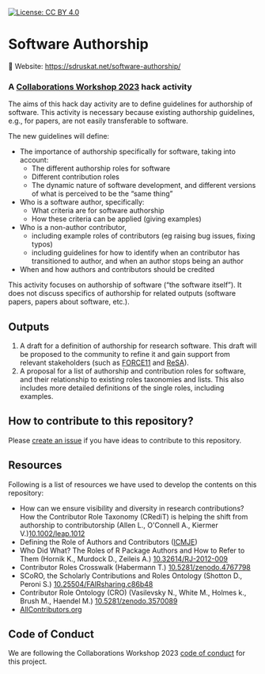 [![License: CC BY 4.0](https://img.shields.io/badge/License-CC%20BY%204.0-lightgrey.svg)](https://creativecommons.org/licenses/by/4.0/)

# Software Authorship

:link: Website: https://sdruskat.net/software-authorship/

### A [Collaborations Workshop 2023](https://software.ac.uk/cw23) hack activity

The aims of this hack day activity are to define guidelines for authorship of software.
This activity is necessary because existing authorship guidelines, e.g., for papers, are not easily transferable to software.

The new guidelines will define:

- The importance of authorship specifically for software, taking into account:
    - The different authorship roles for software
    - Different contribution roles
    - The dynamic nature of software development, and different versions of what is perceived to be the “same thing”
- Who is a software author, specifically:
    - What criteria are for software authorship
    - How these criteria can be applied (giving examples)
- Who is a non-author contributor,
    - including example roles of contributors (eg raising bug issues, fixing typos)
    - including guidelines for how to identify when an contributor has transitioned to author, and when an author stops being an author
- When and how authors and contributors should be credited

This activity focuses on authorship of software (“the software itself”). It does not discuss specifics of authorship for related outputs (software papers, papers about software, etc.).

## Outputs

1. A draft for a definition of authorship for research software. This draft will be proposed to the community to refine it and gain support from relevant stakeholders (such as [FORCE11](https://force11.org/) and [ReSA](https://www.researchsoft.org/)).
2. A proposal for a list of authorship and contribution roles for software, and their relationship to existing roles taxonomies and lists. This also includes more detailed definitions of the single roles, including examples.


## How to contribute to this repository?

Please [create an issue](https://github.com/sdruskat/software-authorship/issues) if you have ideas to contribute to this repository.

## Resources

Following is a list of resources we have used to develop the contents on this repository:
- How can we ensure visibility and diversity in research contributions? How the Contributor Role Taxonomy (CRediT) is helping the shift from authorship to contributorship (Allen L., O'Connell A., Kiermer V.)[10.1002/leap.1012](https://onlinelibrary.wiley.com/doi/epdf/10.1002/leap.1210)
- Defining the Role of Authors and Contributors ([ICMJE](https://www.icmje.org/recommendations/browse/roles-and-responsibilities/defining-the-role-of-authors-and-contributors.html))
- Who Did What? The Roles of R Package Authors and How to Refer to Them (Hornik K., Murdock D., Zeileis A.) [10.32614/RJ-2012-009](https://journal.r-project.org/articles/RJ-2012-009/)
- Contributor Roles Crosswalk (Habermann T.) [10.5281/zenodo.4767798](https://zenodo.org/record/4767798)
- SCoRO, the Scholarly Contributions and Roles Ontology (Shotton D., Peroni S.) [10.25504/FAIRsharing.c86b48](https://fairsharing.org/10.25504/FAIRsharing.c86b48)
- Contributor Role Ontology (CRO) (Vasilevsky N., White M., Holmes k., Brush M., Haendel M.) [10.5281/zenodo.3570089](https://zenodo.org/record/3570089)
- [AllContributors.org](https://allcontributors.org/)

## Code of Conduct

We are following the Collaborations Workshop 2023 [code of conduct](https://software.ac.uk/cw23/participation-guidelines#code-of-conduct) for this project.
